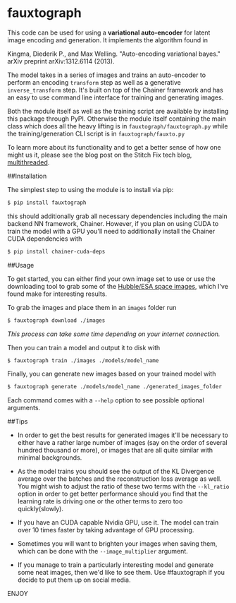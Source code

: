 # fauxtograph
This code can be used for using a **variational auto-encoder** for latent image encoding and generation. It implements the algorithm found in 

Kingma, Diederik P., and Max Welling. "Auto-encoding variational bayes." arXiv preprint arXiv:1312.6114 (2013).


The model takes in a series of images and trains an auto-encoder to perform an encoding `transform` step as well as a generative `inverse_transform` step. It's built on top of the Chainer framework and has an easy to use command line interface for training and generating images. 

Both the module itself as well as the training script are available by installing this package through PyPI. Otherwise the module itself containing the main class which does all the heavy lifting is in  `fauxtograph/fauxtograph.py` while the training/generation CLI script is in `fauxtograph/fauxto.py`

To learn more about its functionality and to get a better sense of how one might us it, please see the blog post on the Stitch Fix tech blog, [multithreaded](http://multithreaded.stitchfix.com/blog/2015/09/17/deep-style/).



##Installation

The simplest step to using the module is to install via pip:

```bash
$ pip install fauxtograph
```
this should additionally grab all necessary dependencies including the main backend NN framework, Chainer. However, if you plan on using CUDA to train the model with a GPU you'll need to additionally install the Chainer CUDA dependencies with

```bash
$ pip install chainer-cuda-deps
```

##Usage

To get started, you can either find your own image set to use or use the downloading tool to grab some of the [Hubble/ESA space images](https://www.spacetelescope.org/images/viewall/), which I've found make for interesting results. 

To grab the images and place them in an `images` folder run

```bash
$ fauxtograph download ./images
```

*This process can take some time depending on your internet connection.*

Then you can train a model and output it to disk with 
```bash
$ fauxtograph train ./images ./models/model_name 
```

Finally, you can generate new images based on your trained model with

```bash
$ fauxtograph generate ./models/model_name ./generated_images_folder
```
Each command comes with a `--help` option to see possible optional arguments. 



##Tips

* In order to get the best results for generated images it'll be necessary to either have a rather large number of images (say on the order of several hundred thousand or more), or images that are all quite similar with minimal backgrounds. 

* As the model trains you should see the output of the KL Divergence average over the batches and the reconstruction loss average as well. You might wish to adjust the ratio of these two terms with the `--kl_ratio` option in order to get better performance should you find that the learning rate is driving one or the other terms to zero too quickly(slowly).


* If you have an CUDA capable Nvidia GPU, use it. The model can train over 10 times faster by taking advantage of GPU processing. 

* Sometimes you will want to brighten your images when saving them, which can be done with the `--image_multiplier` argument. 

* If you manage to train a particularly interesting model and generate some neat images, then we'd like to see them. Use #fauxtograph if you decide to put them up on social media.


ENJOY